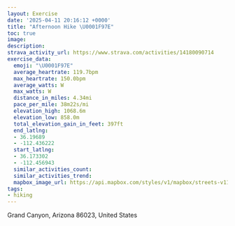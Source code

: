 ```yaml
---
layout: Exercise
date: '2025-04-11 20:16:12 +0000'
title: "Afternoon Hike \U0001F97E"
toc: true
image:
description:
strava_activity_url: https://www.strava.com/activities/14180090714
exercise_data:
  emoji: "\U0001F97E"
  average_heartrate: 119.7bpm
  max_heartrate: 150.0bpm
  average_watts: W
  max_watts: W
  distance_in_miles: 4.34mi
  pace_per_mile: 38m22s/mi
  elevation_high: 1068.6m
  elevation_low: 858.0m
  total_elevation_gain_in_feet: 397ft
  end_latlng:
  - 36.19689
  - -112.436222
  start_latlng:
  - 36.173302
  - -112.456943
  similar_activities_count:
  similar_activities_trend:
  mapbox_image_url: https://api.mapbox.com/styles/v1/mapbox/streets-v11/static/path-5+787af2-1.0(sqx%7BE%7C~jmTDCj%40L%3FHRHABLLM%3Fc%40Kk%40m%40OU%40B%5DU%5DCk%40MCI%3FSEOIUE%3FQ%5BEe%40%3FYKYg%40i%40%5BD_%40EEMQDEHG%3FMIa%40IACDEEBDIM%40Q%5BDHD%3F%3FFEIFLBO%3FF%40%3FBMAEC%3FDD%40SCLGBFBCZEK%40CUa%40%5BWBJJASWAKYy%40Q%40CA%3FGDAAJBFIMGA%40%3F%3FO%40JB%40OW%3FHEO%40CCBCAYe%40AS%3FRKUAGGA%3FG%3FJE%40SM%40BE%3FIAEIEAITE%5DD%5D%40HCEBIFf%40%3FFEODPIBBABNAB%40EKGEP%3FHDQFG%40Q_%40MC%3FONCEWNCGEACVAKC%3F%40F%3FEBHOjAGp%40NqBGMUx%40BN%40KCA%3FM%3FDCD%3FGGD%3FCD%40AK%40C%3Fh%40Da%40A%5BFN%3FCMD%40C%40BACCH%40GED%3FCGERFCWBCIHCCMDYVE%3F%40OU%3FGFOO_%40%3FOQg%40EINKADH%3FDMBa%40EFKGC%40GES%3FAGBIGEFIGAMIOKg%40%5DMKG%40KCEAJD%3FEMYENFABGCOQKFKG%40FJ%40A%40OGGEAUECEDBD%40AD%40QIEE%3FCCAEB%5BQGGCIO%3FWi%40E%3F%40OH%5BADAGa%40%60%40LQHA%3FSBIAi%40EKQGAFBDKR%40J%40ECES%40BK%40%40AB%40EECg%40DAGC%3FAEGC_%40%40KEc%40HLE%3FVC%40%40CQE%40CC%40EEOF_%40%40UL%3FFBAKFKWQ%3FAEC%40AIGBABOBCC%3FHAEB%40EACE%40IG%3F%40NA%40B%40AC%40DCCIVK%40%40BAB%40EAOGASRW%40OLc%40FUKKHYBKIAGB%3FCCBAGECH%40%40ECODE%5EGFi%40NMCGHWNICCIOCMPE%3FW%5CYBMESb%40KBQVODEACJGDYHAB%5BPQ%40%5DRKL%5B%3FQFKNOh%40%40BE%40%3FJGLUTDZEFe%40h%40EAEHCA%3FCB%40CBCEBNAAO%5CWX_%40Rg%40HmAWYQK%3FBCMGGII%3FU%5DQI_%40EYAYSc%40IIIKY%5BIIKMEGO%3FBGSSQUC%5BOY%3F%5DKMAEDW%40GDUCIFCCFAKCMOCK%5BYSISO%5D%5DKc%40Qe%40%3FEEIKa%40Em%40M%5DIa%40KUAa%40ISKK%3FQEMe%40%7D%40SoAISBQIOGW%40MUg%40%3FKMYGc%40KOASa%40s%40%40ODIEw%40MSFe%40KMCMEw%40BMKMGSESBMGGIk%40ISEi%40%3FUEa%40BGEa%40%40%5DGo%40%40EEG%40OGWKsBk%40oBC%7D%40Ga%40%3F%5BHONk%40A%5BJg%40AAHA%3FGNAFE%40EFCBKIUUOc%40g%40MWCYDeBDILGHMBYEM%40IGQ%40e%40Gc%40%40OEMDUAKBIASI%5BEg%40Hi%40Ea%40%40o%40Qu%40%40KAMGOC%3FGKCSISAII%3F%3FCEAAIUUEQIGE%5DMI),pin-s-s+e5b22e(-112.45567,36.17578),pin-s-f+89ae00(-112.43739999999991,36.19536000000001)/auto/800x800?access_token=pk.eyJ1Ijoiam9zaGJlY2ttYW4iLCJhIjoiY205eWR2aDd1MWZ6djJrbXc4a3M0bWZleiJ9.XiG9OWkNcZk2QzjJbxLB4A
tags:
- hiking
---
```




Grand Canyon, Arizona 86023, United States
